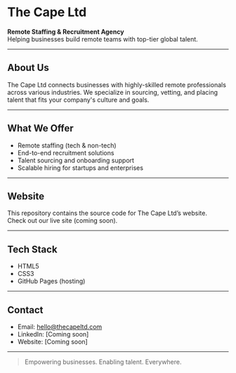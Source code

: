 # The Cape Ltd

**Remote Staffing & Recruitment Agency**  
Helping businesses build remote teams with top-tier global talent.

---

## About Us

The Cape Ltd connects businesses with highly-skilled remote professionals across various industries. We specialize in sourcing, vetting, and placing talent that fits your company's culture and goals.

---

## What We Offer

- Remote staffing (tech & non-tech)
- End-to-end recruitment solutions
- Talent sourcing and onboarding support
- Scalable hiring for startups and enterprises

---

## Website

This repository contains the source code for The Cape Ltd’s website.  
Check out our live site (coming soon).

---

## Tech Stack

- HTML5
- CSS3
- GitHub Pages (hosting)

---

## Contact

- Email: hello@thecapeltd.com  
- LinkedIn: [Coming soon]  
- Website: [Coming soon]

---

> Empowering businesses. Enabling talent. Everywhere.
